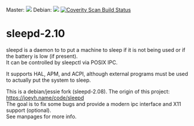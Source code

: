 Master: <img src="https://travis-ci.org/lnslbrty/sleepd.svg?branch=master">
Debian: <img src="https://travis-ci.org/lnslbrty/sleepd.svg?branch=debian">
<a href="https://scan.coverity.com/projects/lnslbrty-sleepd">
  <img alt="Coverity Scan Build Status" src="https://scan.coverity.com/projects/11901/badge.svg"/>
</a>

sleepd-2.10
========

sleepd is a daemon to to put a machine to sleep if it is not being used or if the battery is low (if present). <br />
It can be controlled by sleepctl via POSIX IPC. <br />

It supports HAL, APM, and ACPI, although external programs must be used to actually put the system to sleep. <br />

This is a debian/jessie fork (sleepd-2.08). The origin of this project: https://joeyh.name/code/sleepd <br />
The goal is to fix some bugs and provide a modern ipc interface and X11 support (optional). <br />
See manpages for more info. <br />
